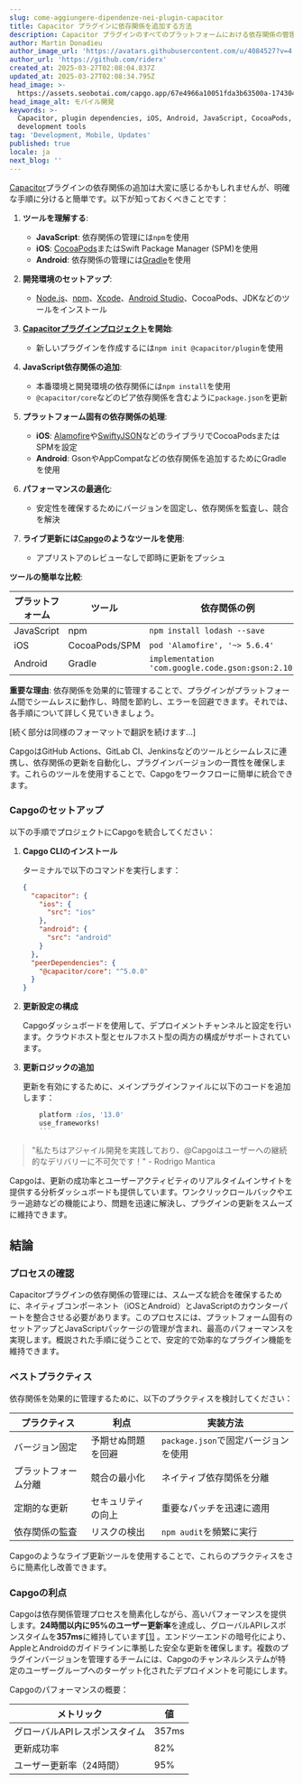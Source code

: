 ```yaml
---
slug: come-aggiungere-dipendenze-nei-plugin-capacitor
title: Capacitor プラグインに依存関係を追加する方法
description: Capacitor プラグインのすべてのプラットフォームにおける依存関係の管理を、実践的なステップとベストプラクティスで最適化する方法を学びましょう。
author: Martin Donadieu
author_image_url: 'https://avatars.githubusercontent.com/u/4084527?v=4'
author_url: 'https://github.com/riderx'
created_at: 2025-03-27T02:08:04.837Z
updated_at: 2025-03-27T02:08:34.795Z
head_image: >-
  https://assets.seobotai.com/capgo.app/67e4966a10051fda3b63500a-1743041314795.jpg
head_image_alt: モバイル開発
keywords: >-
  Capacitor, plugin dependencies, iOS, Android, JavaScript, CocoaPods, Gradle,
  development tools
tag: 'Development, Mobile, Updates'
published: true
locale: ja
next_blog: ''
---
```

[Capacitor](https://capacitorjs.com/)プラグインの依存関係の追加は大変に感じるかもしれませんが、明確な手順に分けると簡単です。以下が知っておくべきことです：

1.  **ツールを理解する**:
    
    -   **JavaScript**: 依存関係の管理には`npm`を使用
    -   **iOS**: [CocoaPods](https://cocoapods.org/)またはSwift Package Manager (SPM)を使用
    -   **Android**: 依存関係の管理には[Gradle](https://gradle.org/)を使用
2.  **開発環境のセットアップ**:
    
    -   [Node.js](https://nodejs.org/en)、[npm](https://www.npmjs.com/)、[Xcode](https://developer.apple.com/xcode/)、[Android Studio](https://developer.android.com/studio)、CocoaPods、JDKなどのツールをインストール
3.  **[Capacitorプラグインプロジェクト](https://capgo.app/blog/capacitor-comprehensive-guide/)を開始**:
    
    -   新しいプラグインを作成するには`npm init @capacitor/plugin`を使用
4.  **JavaScript依存関係の追加**:
    
    -   本番環境と開発環境の依存関係には`npm install`を使用
    -   `@capacitor/core`などのピア依存関係を含むように`package.json`を更新
5.  **プラットフォーム固有の依存関係の処理**:
    
    -   **iOS**: [Alamofire](https://github.com/Alamofire/Alamofire)や[SwiftyJSON](https://github.com/SwiftyJSON/SwiftyJSON)などのライブラリでCocoaPodsまたはSPMを設定
    -   **Android**: GsonやAppCompatなどの依存関係を追加するためにGradleを使用
6.  **パフォーマンスの最適化**:
    
    -   安定性を確保するためにバージョンを固定し、依存関係を監査し、競合を解決
7.  **ライブ更新には[Capgo](https://capgo.app/)のようなツールを使用**:
    
    -   アプリストアのレビューなしで即時に更新をプッシュ

**ツールの簡単な比較**:

| プラットフォーム | ツール | 依存関係の例 |
| --- | --- | --- |
| JavaScript | npm | `npm install lodash --save` |
| iOS | CocoaPods/SPM | `pod 'Alamofire', '~> 5.6.4'` |
| Android | Gradle | `implementation 'com.google.code.gson:gson:2.10.1'` |

**重要な理由**: 依存関係を効果的に管理することで、プラグインがプラットフォーム間でシームレスに動作し、時間を節約し、エラーを回避できます。それでは、各手順について詳しく見ていきましょう。

[続く部分は同様のフォーマットで翻訳を続けます...]

CapgoはGitHub Actions、GitLab CI、Jenkinsなどのツールとシームレスに連携し、依存関係の更新を自動化し、プラグインバージョンの一貫性を確保します。これらのツールを使用することで、Capgoをワークフローに簡単に統合できます。

### Capgoのセットアップ

以下の手順でプロジェクトにCapgoを統合してください：

1. **Capgo CLIのインストール**

    ターミナルで以下のコマンドを実行します：

    ```json
    {
      "capacitor": {
        "ios": {
          "src": "ios"
        },
        "android": {
          "src": "android"
        }
      },
      "peerDependencies": {
        "@capacitor/core": "^5.0.0"
      }
    }
    ```

2. **更新設定の構成**

    Capgoダッシュボードを使用して、デプロイメントチャンネルと設定を行います。クラウドホスト型とセルフホスト型の両方の構成がサポートされています。

3. **更新ロジックの追加**

    更新を有効にするために、メインプラグインファイルに以下のコードを追加します：

    ```ruby
        platform :ios, '13.0'
        use_frameworks!
        ```

> "私たちはアジャイル開発を実践しており、@Capgoはユーザーへの継続的なデリバリーに不可欠です！" - Rodrigo Mantica

Capgoは、更新の成功率とユーザーアクティビティのリアルタイムインサイトを提供する分析ダッシュボードも提供しています。ワンクリックロールバックやエラー追跡などの機能により、問題を迅速に解決し、プラグインの更新をスムーズに維持できます。

## 結論

### プロセスの確認

Capacitorプラグインの依存関係の管理には、スムーズな統合を確保するために、ネイティブコンポーネント（iOSとAndroid）とJavaScriptのカウンターパートを整合させる必要があります。このプロセスには、プラットフォーム固有のセットアップとJavaScriptパッケージの管理が含まれ、最高のパフォーマンスを実現します。概説された手順に従うことで、安定的で効率的なプラグイン機能を維持できます。

### ベストプラクティス

依存関係を効果的に管理するために、以下のプラクティスを検討してください：

| プラクティス | 利点 | 実装方法 |
| --- | --- | --- |
| バージョン固定 | 予期せぬ問題を回避 | `package.json`で固定バージョンを使用 |
| プラットフォーム分離 | 競合の最小化 | ネイティブ依存関係を分離 |
| 定期的な更新 | セキュリティの向上 | 重要なパッチを迅速に適用 |
| 依存関係の監査 | リスクの検出 | `npm audit`を頻繁に実行 |

Capgoのようなライブ更新ツールを使用することで、これらのプラクティスをさらに簡素化し改善できます。

### Capgoの利点

Capgoは依存関係管理プロセスを簡素化しながら、高いパフォーマンスを提供します。**24時間以内に95%のユーザー更新率**を達成し、グローバルAPIレスポンスタイムを**357ms**に維持しています[\[1\]](https://capgo.app/) 。エンドツーエンドの暗号化により、AppleとAndroidのガイドラインに準拠した安全な更新を確保します。複数のプラグインバージョンを管理するチームには、Capgoのチャンネルシステムが特定のユーザーグループへのターゲット化されたデプロイメントを可能にします。

Capgoのパフォーマンスの概要：

| メトリック | 値 |
| --- | --- |
| グローバルAPIレスポンスタイム | 357ms |
| 更新成功率 | 82% |
| ユーザー更新率（24時間） | 95% |
